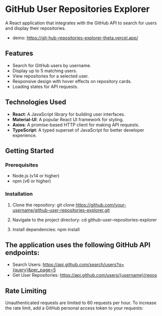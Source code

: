 # GitHub User Repositories Explorer

A React application that integrates with the GitHub API to search for users and display their repositories.

- demo: https://git-hub-repositories-explorer-theta.vercel.app/

## Features

- Search for GitHub users by username.
- Display up to 5 matching users.
- View repositories for a selected user.
- Responsive design with hover effects on repository cards.
- Loading states for API requests.

## Technologies Used

- **React**: A JavaScript library for building user interfaces.
- **Material-UI**: A popular React UI framework for styling.
- **Axios**: A promise-based HTTP client for making API requests.
- **TypeScript**: A typed superset of JavaScript for better developer experience.

## Getting Started

### Prerequisites

- Node.js (v14 or higher)
- npm (v6 or higher)

### Installation

1. Clone the repository:
  git clone https://github.com/your-username/github-user-repositories-explorer.git

2. Navigate to the project directory:
  cd github-user-repositories-explorer

3. Install dependencies:
  npm install

## The application uses the following GitHub API endpoints:
- Search Users: https://api.github.com/search/users?q={query}&per_page=5
- Get User Repositories: https://api.github.com/users/{username}/repos

## Rate Limiting
Unauthenticated requests are limited to 60 requests per hour.
To increase the rate limit, add a GitHub personal access token to your requests:
<!-- axios.get(`https://api.github.com/search/users?q=${query}`, {
  headers: {
    Authorization: `Bearer YOUR_GITHUB_TOKEN`,
  },
}); -->